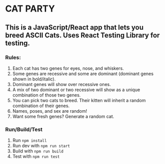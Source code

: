 # CAT PARTY

## This is a JavaScript/React app that lets you breed ASCII Cats. Uses React Testing Library for testing.

### Rules:
1. Each cat has two genes for eyes, nose, and whiskers.
2. Some genes are recessive and some are dominant (dominant genes shown in bold/italic).
3. Dominant genes will show over recessive ones.
4. A mix of two dominant or two recessive will show as a unique combination of those two genes.
5. You can pick two cats to breed. Their kitten will inherit a random combination of their genes.
6. Names, poses, and sex are random!
7. Want some fresh genes? Generate a random cat.

### Run/Build/Test
1. Run `npm install`
2. Run dev with `npm run start`
3. Build with `npm run build`
4. Test with `npm run test`